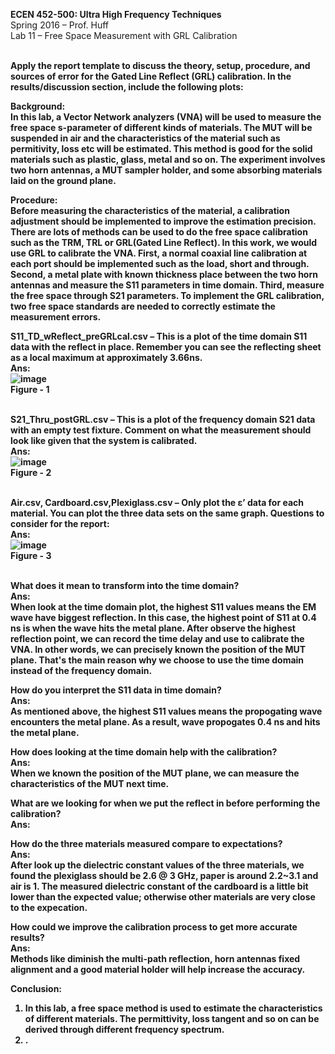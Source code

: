 <b>ECEN 452-500: Ultra High Frequency Techniques</b><br>
Spring 2016 – Prof. Huff<br>
Lab 11 – Free Space Measurement with GRL Calibration<br>

<b><br>Apply the report template to discuss the theory, setup, procedure, and sources of error for the Gated Line Reflect (GRL) calibration. In the results/discussion section, include the following plots:<br>


Background:<br>
In this lab, a Vector Network analyzers (VNA) will be used to measure the free space s-parameter of different kinds of materials. The MUT will be suspended in air and the characteristics of the material such as permitivity, loss etc will be estimated. This method is good for the solid materials such as plastic, glass, metal and so on. The experiment involves two horn antennas, a MUT sampler holder, and some absorbing materials laid on the ground plane.<br>


Procedure:<br>
Before measuring the characteristics of the material, a calibration adjustment should be implemented to improve the estimation precision. There are lots of methods can be used to do the free space calibration such as the TRM, TRL or GRL(Gated Line Reflect). In this work, we would use GRL to calibrate the VNA. First, a normal coaxial line calibration at each port should be implemented such as the load, short and through. Second, a metal plate with known thickness place between the two horn antennas and measure the S11 parameters in time domain. Third, measure the free space through S21 parameters. To implement the GRL calibration, two free space standards are needed to correctly estimate the measurement errors.<br>



S11_TD_wReflect_preGRLcal.csv – This is a plot of the time domain S11 data with the reflect in place. Remember you can see the reflecting sheet as a local maximum at approximately 3.66ns.<br>
Ans:<br>
![image](https://github.com/CourseReps/ECEN452-Spring2016/blob/master/Students/StevenYeh/Lab11/free_space_s11.png)<br>
Figure - 1<br><br>


S21_Thru_postGRL.csv – This is a plot of the frequency domain S21 data with an empty test fixture. Comment on what the measurement should look like given that the system is calibrated.<br>
Ans:<br>
![image](https://github.com/CourseReps/ECEN452-Spring2016/blob/master/Students/StevenYeh/Lab11/free_space_through_s21.png) <br>
Figure - 2<br><br>

Air.csv, Cardboard.csv,Plexiglass.csv – Only plot the ε’ data for each material. You can plot the three data sets on the same graph.
Questions to consider for the report:<br>
Ans:<br>
![image](https://github.com/CourseReps/ECEN452-Spring2016/blob/master/Students/StevenYeh/Lab11/dielectric_constant_materials.png)<br>
Figure - 3<br><br>


What does it mean to transform into the time domain?<br>
Ans:<br>
When look at the time domain plot, the highest S11 values means the EM wave have biggest reflection. In this case, the highest point of S11 at 0.4 ns is when the wave hits the metal plane. After observe the highest reflection point, we can record the time delay and use to calibrate the VNA. In other words, we can precisely known the position of the MUT plane. That's the main reason why we choose to use the time domain instead of the frequency domain.<br>



How do you interpret the S11 data in time domain?<br>
Ans:<br>
As mentioned above, the highest S11 values means the propogating wave encounters the metal plane. As a result, wave propogates 0.4 ns and hits the metal plane.<br>




How does looking at the time domain help with the calibration?<br>
Ans:<br>
When we known the position of the MUT plane, we can measure the characteristics of the MUT next time.<br> 





What are we looking for when we put the reflect in before performing the calibration?<br>
Ans:<br>





How do the three materials measured compare to expectations?<br>
Ans:<br>
After look up the dielectric constant values of the three materials, we found the plexiglass should be 2.6 @ 3 GHz, paper is around 2.2~3.1 and air is 1. The measured dielectric constant of the cardboard is a little bit lower than the expected value; otherwise other materials are very close to the expecation.<br>




How could we improve the calibration process to get more accurate results?<br>
Ans:<br>
Methods like diminish the multi-path reflection, horn antennas fixed alignment and a good material holder will help increase the accuracy.<br>










Conclusion:<br>

1. In this lab, a free space method is used to estimate the characteristics of different materials. The permittivity, loss tangent and so on can be derived through different frequency spectrum.<br>
2. .<br>



</b>
